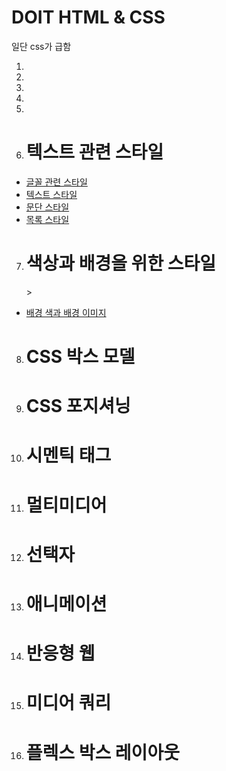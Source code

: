 # DOIT HTML & CSS

일단 css가 급함

1.
2.
3.
4.
5.
6. <h1>텍스트 관련 스타일</h1>
  - [글꼴 관련 스타일](../doit/mds/6-1.md)
  - [텍스트 스타일](../doit/mds/6-2.md)
  - [문단 스타일](../doit/mds/6-3.md)
  - [목록 스타일](../doit/mds/6-4.md)
7. <h1>색상과 배경을 위한 스타일</h1>>
  - [배경 색과 배경 이미지](../doit/mds/7-2.md)
8. <h1>CSS 박스 모델</h1>
9. <h1>CSS 포지셔닝</h1>
10. <h1>시멘틱 태그</h1>
11. <h1>멀티미디어</h1>
12. <h1>선택자</h1>
13. <h1>애니메이션</h1>
14. <h1>반응형 웹</h1>
15. <h1>미디어 쿼리</h1>
16. <h1>플렉스 박스 레이아웃</h1>
